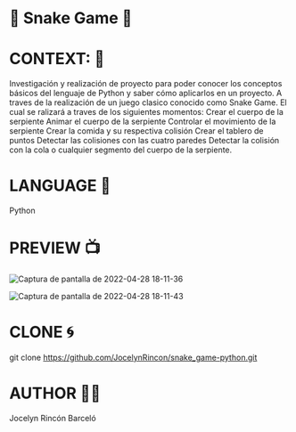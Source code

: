 # :snake:  Snake Game :snake:

# CONTEXT: :book:
Investigación y realización de proyecto para poder conocer los conceptos básicos del lenguaje de Python y saber cómo aplicarlos en un proyecto.
 A traves de la realización de un juego clasico conocido como Snake Game. El cual se ralizará a traves de los siguientes momentos:
Crear el cuerpo de la serpiente
Animar el cuerpo de la serpiente
Controlar el movimiento de la serpiente
Crear la comida y su respectiva colisión
Crear el tablero de puntos
Detectar las colisiones con las cuatro paredes
Detectar la colisión con la cola o cualquier segmento del cuerpo de la serpiente.

# LANGUAGE :wrench:   
Python

# PREVIEW  :tv:

![Captura de pantalla de 2022-04-28 18-11-36](https://user-images.githubusercontent.com/97619450/165863576-294f3394-f10c-451d-bcf4-5457646c75bb.png)  

![Captura de pantalla de 2022-04-28 18-11-43](https://user-images.githubusercontent.com/97619450/165863579-eaffd1ce-ecb4-46ec-afb0-33e5f911ee1b.png)


# CLONE :cyclone:  
git clone https://github.com/JocelynRincon/snake_game-python.git

# AUTHOR :woman_technologist:  
Jocelyn Rincón Barceló

